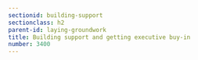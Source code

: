 ```yaml
---
sectionid: building-support
sectionclass: h2
parent-id: laying-groundwork
title: Building support and getting executive buy-in
number: 3400
---
```


